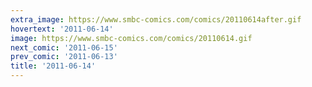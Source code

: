 ```yaml
---
extra_image: https://www.smbc-comics.com/comics/20110614after.gif
hovertext: '2011-06-14'
image: https://www.smbc-comics.com/comics/20110614.gif
next_comic: '2011-06-15'
prev_comic: '2011-06-13'
title: '2011-06-14'
---
```


